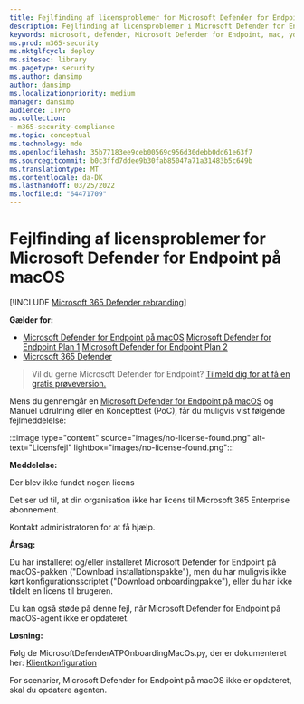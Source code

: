 ```yaml
---
title: Fejlfinding af licensproblemer for Microsoft Defender for Endpoint på Mac
description: Fejlfinding af licensproblemer i Microsoft Defender for Endpoint på Mac.
keywords: microsoft, defender, Microsoft Defender for Endpoint, mac, ydeevne
ms.prod: m365-security
ms.mktglfcycl: deploy
ms.sitesec: library
ms.pagetype: security
ms.author: dansimp
author: dansimp
ms.localizationpriority: medium
manager: dansimp
audience: ITPro
ms.collection:
- m365-security-compliance
ms.topic: conceptual
ms.technology: mde
ms.openlocfilehash: 35b77183ee9ceb00569c956d30debb0dd61e63f7
ms.sourcegitcommit: b0c3ffd7ddee9b30fab85047a71a31483b5c649b
ms.translationtype: MT
ms.contentlocale: da-DK
ms.lasthandoff: 03/25/2022
ms.locfileid: "64471709"
---
```

# <a name="troubleshoot-license-issues-for-microsoft-defender-for-endpoint-on-macos"></a>Fejlfinding af licensproblemer for Microsoft Defender for Endpoint på macOS

[!INCLUDE [Microsoft 365 Defender rebranding](../../includes/microsoft-defender.md)]


**Gælder for:**

- [Microsoft Defender for Endpoint på macOS](microsoft-defender-endpoint-mac.md)
 [Microsoft Defender for Endpoint Plan 1](https://go.microsoft.com/fwlink/p/?linkid=2154037)
 [Microsoft Defender for Endpoint Plan 2](https://go.microsoft.com/fwlink/p/?linkid=2154037)
- [Microsoft 365 Defender](https://go.microsoft.com/fwlink/?linkid=2118804)

> Vil du gerne Microsoft Defender for Endpoint? [Tilmeld dig for at få en gratis prøveversion.](https://signup.microsoft.com/create-account/signup?products=7f379fee-c4f9-4278-b0a1-e4c8c2fcdf7e&ru=https://aka.ms/MDEp2OpenTrial?ocid=docs-wdatp-exposedapis-abovefoldlink)

Mens du gennemgår en [Microsoft Defender for Endpoint på macOS](microsoft-defender-endpoint-mac.md) og Manuel udrulning eller en Koncepttest (PoC), får du muligvis vist følgende fejlmeddelelse:[](mac-install-manually.md)

:::image type="content" source="images/no-license-found.png" alt-text="Licensfejl" lightbox="images/no-license-found.png":::

**Meddelelse:** 

Der blev ikke fundet nogen licens

Det ser ud til, at din organisation ikke har licens til Microsoft 365 Enterprise abonnement.

Kontakt administratoren for at få hjælp.

**Årsag:** 

Du har installeret og/eller installeret Microsoft Defender for Endpoint på macOS-pakken ("Download installationspakke"), men du har muligvis ikke kørt konfigurationsscriptet ("Download onboardingpakke"), eller du har ikke tildelt en licens til brugeren.

Du kan også støde på denne fejl, når Microsoft Defender for Endpoint på macOS-agent ikke er opdateret. 


**Løsning:**

Følg de MicrosoftDefenderATPOnboardingMacOs.py, der er dokumenteret her: [Klientkonfiguration](mac-install-manually.md#client-configuration)

For scenarier, Microsoft Defender for Endpoint på macOS ikke er opdateret, skal du opdatere agenten. 
